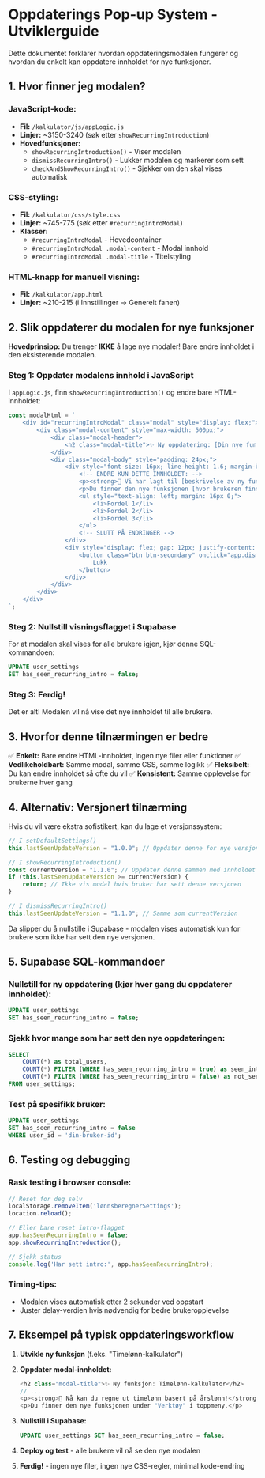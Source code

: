# Oppdaterings Pop-up System - Utviklerguide

Dette dokumentet forklarer hvordan oppdateringsmodalen fungerer og hvordan du enkelt kan oppdatere innholdet for nye funksjoner.

## 1. Hvor finner jeg modalen?

### JavaScript-kode:
- **Fil:** `/kalkulator/js/appLogic.js`
- **Linjer:** ~3150-3240 (søk etter `showRecurringIntroduction`)
- **Hovedfunksjoner:**
  - `showRecurringIntroduction()` - Viser modalen
  - `dismissRecurringIntro()` - Lukker modalen og markerer som sett
  - `checkAndShowRecurringIntro()` - Sjekker om den skal vises automatisk

### CSS-styling:
- **Fil:** `/kalkulator/css/style.css`
- **Linjer:** ~745-775 (søk etter `#recurringIntroModal`)
- **Klasser:**
  - `#recurringIntroModal` - Hovedcontainer
  - `#recurringIntroModal .modal-content` - Modal innhold
  - `#recurringIntroModal .modal-title` - Titelstyling

### HTML-knapp for manuell visning:
- **Fil:** `/kalkulator/app.html`
- **Linjer:** ~210-215 (i Innstillinger → Generelt fanen)

## 2. Slik oppdaterer du modalen for nye funksjoner

**Hovedprinsipp:** Du trenger **IKKE** å lage nye modaler! Bare endre innholdet i den eksisterende modalen.

### Steg 1: Oppdater modalens innhold i JavaScript
I `appLogic.js`, finn `showRecurringIntroduction()` og endre bare HTML-innholdet:

```javascript
const modalHtml = `
    <div id="recurringIntroModal" class="modal" style="display: flex;">
        <div class="modal-content" style="max-width: 500px;">
            <div class="modal-header">
                <h2 class="modal-title">✨ Ny oppdatering: [Din nye funksjon]</h2>
            </div>
            <div class="modal-body" style="padding: 24px;">
                <div style="font-size: 16px; line-height: 1.6; margin-bottom: 24px;">
                    <!-- ENDRE KUN DETTE INNHOLDET: -->
                    <p><strong>🎉 Vi har lagt til [beskrivelse av ny funksjon]!</strong></p>
                    <p>Du finner den nye funksjonen [hvor brukeren finner den].</p>
                    <ul style="text-align: left; margin: 16px 0;">
                        <li>Fordel 1</li>
                        <li>Fordel 2</li>
                        <li>Fordel 3</li>
                    </ul>
                    <!-- SLUTT PÅ ENDRINGER -->
                </div>
                <div style="display: flex; gap: 12px; justify-content: center;">
                    <button class="btn btn-secondary" onclick="app.dismissRecurringIntro()">
                        Lukk
                    </button>
                </div>
            </div>
        </div>
    </div>
`;
```

### Steg 2: Nullstill visningsflagget i Supabase
For at modalen skal vises for alle brukere igjen, kjør denne SQL-kommandoen:
```sql
UPDATE user_settings 
SET has_seen_recurring_intro = false;
```

### Steg 3: Ferdig!
Det er alt! Modalen vil nå vise det nye innholdet til alle brukere.

## 3. Hvorfor denne tilnærmingen er bedre

✅ **Enkelt:** Bare endre HTML-innholdet, ingen nye filer eller funktioner
✅ **Vedlikeholdbart:** Samme modal, samme CSS, samme logikk
✅ **Fleksibelt:** Du kan endre innholdet så ofte du vil
✅ **Konsistent:** Samme opplevelse for brukerne hver gang

## 4. Alternativ: Versjonert tilnærming

Hvis du vil være ekstra sofistikert, kan du lage et versjonssystem:

```javascript
// I setDefaultSettings()
this.lastSeenUpdateVersion = "1.0.0"; // Oppdater denne for nye versjoner

// I showRecurringIntroduction()
const currentVersion = "1.1.0"; // Oppdater denne sammen med innholdet
if (this.lastSeenUpdateVersion >= currentVersion) {
    return; // Ikke vis modal hvis bruker har sett denne versjonen
}

// I dismissRecurringIntro()
this.lastSeenUpdateVersion = "1.1.0"; // Samme som currentVersion
```

Da slipper du å nullstille i Supabase - modalen vises automatisk kun for brukere som ikke har sett den nye versjonen.

## 5. Supabase SQL-kommandoer

### Nullstill for ny oppdatering (kjør hver gang du oppdaterer innholdet):
```sql
UPDATE user_settings 
SET has_seen_recurring_intro = false;
```

### Sjekk hvor mange som har sett den nye oppdateringen:
```sql
SELECT 
    COUNT(*) as total_users,
    COUNT(*) FILTER (WHERE has_seen_recurring_intro = true) as seen_intro,
    COUNT(*) FILTER (WHERE has_seen_recurring_intro = false) as not_seen_intro
FROM user_settings;
```

### Test på spesifikk bruker:
```sql
UPDATE user_settings 
SET has_seen_recurring_intro = false 
WHERE user_id = 'din-bruker-id';
```

## 6. Testing og debugging

### Rask testing i browser console:
```javascript
// Reset for deg selv
localStorage.removeItem('lønnsberegnerSettings');
location.reload();

// Eller bare reset intro-flagget
app.hasSeenRecurringIntro = false;
app.showRecurringIntroduction();

// Sjekk status
console.log('Har sett intro:', app.hasSeenRecurringIntro);
```

### Timing-tips:
- Modalen vises automatisk etter 2 sekunder ved oppstart
- Juster delay-verdien hvis nødvendig for bedre brukeropplevelse

## 7. Eksempel på typisk oppdateringsworkflow

1. **Utvikle ny funksjon** (f.eks. "Timelønn-kalkulator")

2. **Oppdater modal-innholdet:**
   ```javascript
   <h2 class="modal-title">✨ Ny funksjon: Timelønn-kalkulator</h2>
   // ...
   <p><strong>🎉 Nå kan du regne ut timelønn basert på årslønn!</strong></p>
   <p>Du finner den nye funksjonen under "Verktøy" i toppmeny.</p>
   ```

3. **Nullstill i Supabase:**
   ```sql
   UPDATE user_settings SET has_seen_recurring_intro = false;
   ```

4. **Deploy og test** - alle brukere vil nå se den nye modalen

5. **Ferdig!** - ingen nye filer, ingen nye CSS-regler, minimal kode-endring
